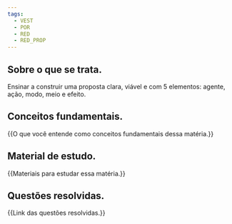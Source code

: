 ```yaml
---
tags:
  - VEST
  - POR
  - RED
  - RED_PROP
---
```

## Sobre o que se trata.
Ensinar a construir uma proposta clara, viável e com 5 elementos: agente, ação, modo, meio e efeito.
## Conceitos fundamentais.
{{O que você entende como conceitos fundamentais dessa matéria.}}
## Material de estudo.
{{Materiais para estudar essa matéria.}}
## Questões resolvidas.
{{Link das questões resolvidas.}}